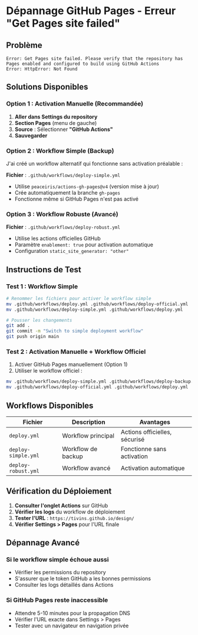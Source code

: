# Dépannage GitHub Pages - Erreur "Get Pages site failed"

## Problème
```
Error: Get Pages site failed. Please verify that the repository has Pages enabled and configured to build using GitHub Actions
Error: HttpError: Not Found
```

## Solutions Disponibles

### Option 1 : Activation Manuelle (Recommandée)

1. **Aller dans Settings du repository**
2. **Section Pages** (menu de gauche)
3. **Source** : Sélectionner **"GitHub Actions"**
4. **Sauvegarder**

### Option 2 : Workflow Simple (Backup)

J'ai créé un workflow alternatif qui fonctionne sans activation préalable :

**Fichier** : `.github/workflows/deploy-simple.yml`
- Utilise `peaceiris/actions-gh-pages@v4` (version mise à jour)
- Crée automatiquement la branche `gh-pages`
- Fonctionne même si GitHub Pages n'est pas activé

### Option 3 : Workflow Robuste (Avancé)

**Fichier** : `.github/workflows/deploy-robust.yml`
- Utilise les actions officielles GitHub
- Paramètre `enablement: true` pour activation automatique
- Configuration `static_site_generator: "other"`

## Instructions de Test

### Test 1 : Workflow Simple
```bash
# Renommer les fichiers pour activer le workflow simple
mv .github/workflows/deploy.yml .github/workflows/deploy-official.yml
mv .github/workflows/deploy-simple.yml .github/workflows/deploy.yml

# Pousser les changements
git add .
git commit -m "Switch to simple deployment workflow"
git push origin main
```

### Test 2 : Activation Manuelle + Workflow Officiel
1. Activer GitHub Pages manuellement (Option 1)
2. Utiliser le workflow officiel :
```bash
mv .github/workflows/deploy-simple.yml .github/workflows/deploy-backup.yml
mv .github/workflows/deploy-official.yml .github/workflows/deploy.yml
```

## Workflows Disponibles

| Fichier | Description | Avantages |
|---------|-------------|-----------|
| `deploy.yml` | Workflow principal | Actions officielles, sécurisé |
| `deploy-simple.yml` | Workflow de backup | Fonctionne sans activation |
| `deploy-robust.yml` | Workflow avancé | Activation automatique |

## Vérification du Déploiement

1. **Consulter l'onglet Actions** sur GitHub
2. **Vérifier les logs** du workflow de déploiement
3. **Tester l'URL** : `https://tivins.github.io/design/`
4. **Vérifier Settings > Pages** pour l'URL finale

## Dépannage Avancé

### Si le workflow simple échoue aussi
- Vérifier les permissions du repository
- S'assurer que le token GitHub a les bonnes permissions
- Consulter les logs détaillés dans Actions

### Si GitHub Pages reste inaccessible
- Attendre 5-10 minutes pour la propagation DNS
- Vérifier l'URL exacte dans Settings > Pages
- Tester avec un navigateur en navigation privée
